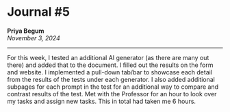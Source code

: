 # Journal #5

**Priya Begum**  
*November 3, 2024*

---

For this week, I tested an additional AI generator (as there are many out there) and 
added that to the document. I filled out the results on the form and website. I 
implemented a pull-down tab/bar to showcase each detail from the results of the 
tests under each generator. I also added additional subpages for each prompt in the 
test for an additional way to compare and contrast results of the test. Met with the 
Professor for an hour to look over my tasks and assign new tasks. This in total had 
taken me 6 hours.
